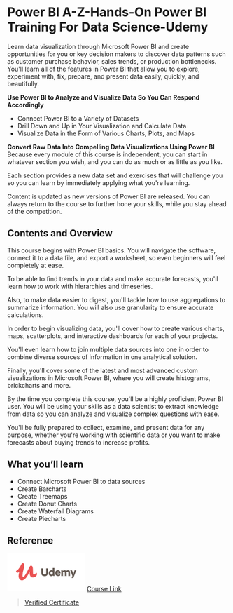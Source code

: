 # Power BI A-Z-Hands-On Power BI Training For Data Science-Udemy
  Learn data visualization through Microsoft Power BI and create opportunities for you or key decision makers to discover data patterns such as customer purchase behavior, sales trends, or production bottlenecks.  You'll learn all of the features in Power BI that allow you to explore, experiment with, fix, prepare, and present data easily, quickly, and beautifully.

**Use Power BI to Analyze and Visualize Data So You Can Respond Accordingly**
* Connect Power BI to a Variety of Datasets
* Drill Down and Up in Your Visualization and Calculate Data
* Visualize Data in the Form of Various Charts, Plots, and Maps

**Convert Raw Data Into Compelling Data Visualizations Using Power BI**
 Because every module of this course is independent, you can start in whatever section you wish, and you can do as much or as little as you like.
 
 Each section provides a new data set and exercises that will challenge you so you can learn by immediately applying what you're learning.

 Content is updated as new versions of Power BI are released. You can always return to the course to further hone your skills, while you stay ahead of the competition.

## Contents and Overview

This course begins with Power BI basics. You will navigate the software, connect it to a data file, and export a worksheet, so even beginners will feel completely at ease.

To be able to find trends in your data and make accurate forecasts, you'll learn how to work with hierarchies and timeseries.

Also, to make data easier to digest, you'll tackle how to use aggregations to summarize information. You will also use granularity to ensure accurate calculations.

In order to begin visualizing data, you'll cover how to create various charts, maps, scatterplots, and interactive dashboards for each of your projects.

You'll even learn how to join multiple data sources into one in order to combine diverse sources of information in one analytical solution.

Finally, you'll cover some of the latest and most advanced custom visualizations in Microsoft Power BI, where you will create histograms, brickcharts and more.

By the time you complete this course, you'll be a highly proficient Power BI user. You will be using your skills as a data scientist to extract knowledge from data so you can analyze and visualize complex questions with ease.

You'll be fully prepared to collect, examine, and present data for any purpose, whether you're working with scientific data or you want to make forecasts about buying trends to increase profits.

## What you’ll learn
* Connect Microsoft Power BI to data sources
* Create Barcharts
* Create Treemaps
* Create Donut Charts
* Create Waterfall Diagrams
* Create Piecharts

## Reference
![Udemy Logo](https://github.com/Ashleshk/Power-BI-A-Z-Hands-On-Power-BI-Training-For-Data-Science-Udemy/blob/master/Resources/Udemy.PNG)
[Course Link](https://www.udemy.com/share/101WGaBUEecFdWRnQ=/)

> [Verified Certificate](https://www.udemy.com/certificate/UC-8ba58b0c-84ab-4486-9c9d-11eabc69cf40/)